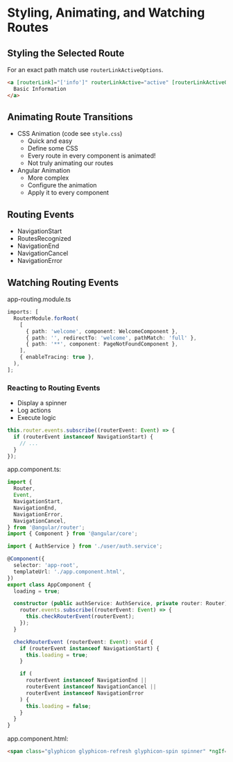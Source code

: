# Styling, Animating, and Watching Routes

## Styling the Selected Route

For an exact path match use `routerLinkActiveOptions`.

```html
<a [routerLink]="['info']" routerLinkActive="active" [routerLinkActiveOptions]="{exact: true}">
  Basic Information
</a>
```

## Animating Route Transitions

* CSS Animation (code see `style.css`)
  * Quick and easy
  * Define some CSS
  * Every route in every component is animated!
  * Not truly animating our routes
* Angular Animation
  * More complex
  * Configure the animation
  * Apply it to every component

## Routing Events

* NavigationStart
* RoutesRecognized
* NavigationEnd
* NavigationCancel
* NavigationError

## Watching Routing Events

app-routing.module.ts

```ts
imports: [
  RouterModule.forRoot(
    [
      { path: 'welcome', component: WelcomeComponent },
      { path: '', redirectTo: 'welcome', pathMatch: 'full' },
      { path: '**', component: PageNotFoundComponent },
    ],
    { enableTracing: true },
  ),
];
```

### Reacting to Routing Events

* Display a spinner
* Log actions
* Execute logic

```ts
this.router.events.subscribe((routerEvent: Event) => {
  if (routerEvent instanceof NavigationStart) {
    // ...
  }
});
```

app.component.ts:

```ts
import {
  Router,
  Event,
  NavigationStart,
  NavigationEnd,
  NavigationError,
  NavigationCancel,
} from '@angular/router';
import { Component } from '@angular/core';

import { AuthService } from './user/auth.service';

@Component({
  selector: 'app-root',
  templateUrl: './app.component.html',
})
export class AppComponent {
  loading = true;

  constructor (public authService: AuthService, private router: Router) {
    router.events.subscribe((routerEvent: Event) => {
      this.checkRouterEvent(routerEvent);
    });
  }

  checkRouterEvent (routerEvent: Event): void {
    if (routerEvent instanceof NavigationStart) {
      this.loading = true;
    }

    if (
      routerEvent instanceof NavigationEnd ||
      routerEvent instanceof NavigationCancel ||
      routerEvent instanceof NavigationError
    ) {
      this.loading = false;
    }
  }
}
```

app.component.html:

```html
<span class="glyphicon glyphicon-refresh glyphicon-spin spinner" *ngIf="loading"></span>
```